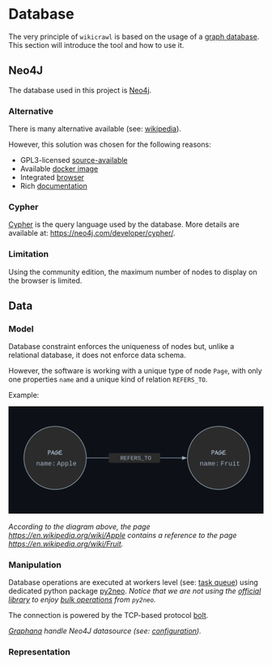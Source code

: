 # Database

The very principle of `wikicrawl` is based on the usage of a [graph database](/docs/ubiquitousLanguage.md#graph).
This section will introduce the tool and how to use it.

## Neo4J

The database used in this project is [Neo4j](https://neo4j.com/).

### Alternative

There is many alternative available (see: [wikipedia](https://en.wikipedia.org/wiki/Graph_database#List_of_graph_databases)).

However, this solution was chosen for the following reasons:

- GPL3-licensed [source-available](https://github.com/neo4j)
- Available [docker image](https://hub.docker.com/_/neo4j)
- Integrated [browser](https://neo4j.com/docs/operations-manual/current/installation/neo4j-browser/)
- Rich [documentation](https://neo4j.com/docs/)

### Cypher

[Cypher](https://en.wikipedia.org/wiki/Cypher_(query_language)) is the query language used by the database.
More details are available at: <https://neo4j.com/developer/cypher/>.

### Limitation

Using the community edition, the maximum number of nodes to display on the browser is limited.

## Data

### Model

Database constraint enforces the uniqueness of nodes but, unlike a relational database, it does not enforce data schema.

However, the software is working with a unique type of node `Page`, with only one properties `name` and a unique kind of relation `REFERS_TO`.

Example:

![model](/docs/images/model.svg)

*According to the diagram above, the page <https://en.wikipedia.org/wiki/Apple> contains a reference to the page <https://en.wikipedia.org/wiki/Fruit>.*

### Manipulation

Database operations are executed at workers level (see: [task queue](/docs/taskQueue.md#workers)) using dedicated python package [py2neo](https://github.com/py2neo-org/py2neo). *Notice that we are not using the [official library](https://neo4j.com/developer/python/) to enjoy [bulk operations](https://py2neo.org/2021.1/bulk/index.html?highlight=bulk#module-py2neo.bulk) from `py2neo`.*

The connection is powered by the TCP-based protocol [bolt](https://boltprotocol.org/).

*[Graphana](/docs/monitoring.md#grafana) handle Neo4J datasource (see: [configuration](/.config/grafana/provisioning/datasources/datasource.yml)).*

### Representation
